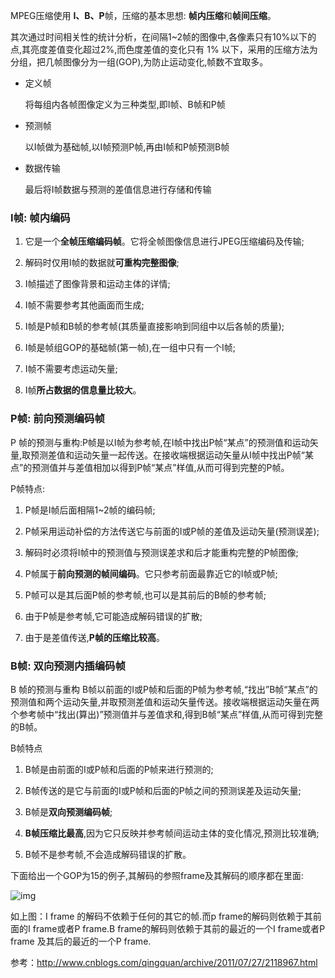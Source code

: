 MPEG压缩使用 **I、B、P**帧，压缩的基本思想: **帧内压缩**和**帧间压缩**。



其次通过时间相关性的统计分析，在间隔1~2帧的图像中,各像素只有10%以下的点,其亮度差值变化超过2%,而色度差值的变化只有 1% 以下，采用的压缩方法为分组，把几帧图像分为一组(GOP),为防止运动变化,帧数不宜取多。

- 定义帧

  将每组内各帧图像定义为三种类型,即I帧、B帧和P帧 

- 预测帧

  以I帧做为基础帧,以I帧预测P帧,再由I帧和P帧预测B帧

- 数据传输

  最后将I帧数据与预测的差值信息进行存储和传输



###  **I帧: 帧内编码**

1. 它是一个**全帧压缩编码帧**。它将全帧图像信息进行JPEG压缩编码及传输; 

2. 解码时仅用I帧的数据就**可重构完整图像**; 

3. I帧描述了图像背景和运动主体的详情; 

4. I帧不需要参考其他画面而生成; 

5. I帧是P帧和B帧的参考帧(其质量直接影响到同组中以后各帧的质量); 

6. I帧是帧组GOP的基础帧(第一帧),在一组中只有一个I帧; 

7. I帧不需要考虑运动矢量; 

8. I帧**所占数据的信息量比较大**。 



###  **P帧: 前向预测编码帧** 

   P 帧的预测与重构:P帧是以I帧为参考帧,在I帧中找出P帧“某点”的预测值和运动矢量,取预测差值和运动矢量一起传送。在接收端根据运动矢量从I帧中找出P帧“某点”的预测值并与差值相加以得到P帧“某点”样值,从而可得到完整的P帧。


 P帧特点:

1. P帧是I帧后面相隔1~2帧的编码帧; 

2. P帧采用运动补偿的方法传送它与前面的I或P帧的差值及运动矢量(预测误差); 

3. 解码时必须将I帧中的预测值与预测误差求和后才能重构完整的P帧图像; 

4. P帧属于**前向预测的帧间编码**。它只参考前面最靠近它的I帧或P帧; 

5. P帧可以是其后面P帧的参考帧,也可以是其前后的B帧的参考帧; 

6. 由于P帧是参考帧,它可能造成解码错误的扩散; 

7. 由于是差值传送,**P帧的压缩比较高**。 



###  **B帧: 双向预测内插编码帧** 

B 帧的预测与重构 B帧以前面的I或P帧和后面的P帧为参考帧,“找出”B帧“某点”的预测值和两个运动矢量,并取预测差值和运动矢量传送。接收端根据运动矢量在两个参考帧中“找出(算出)”预测值并与差值求和,得到B帧“某点”样值,从而可得到完整的B帧。 



B帧特点 

1. B帧是由前面的I或P帧和后面的P帧来进行预测的; 

2. B帧传送的是它与前面的I或P帧和后面的P帧之间的预测误差及运动矢量; 

3. B帧是**双向预测编码帧**; 

4. **B帧压缩比最高**,因为它只反映并参考帧间运动主体的变化情况,预测比较准确; 

5. B帧不是参考帧,不会造成解码错误的扩散。 



下面给出一个GOP为15的例子,其解码的参照frame及其解码的顺序都在里面:

![img](https://img-note.langyastudio.com/202111091457613.jpeg?x-oss-process=style/watermark)![点击并拖拽以移动](data:image/gif;base64,R0lGODlhAQABAPABAP///wAAACH5BAEKAAAALAAAAAABAAEAAAICRAEAOw==)


如上图：I frame 的解码不依赖于任何的其它的帧.而p frame的解码则依赖于其前面的I frame或者P frame.B frame的解码则依赖于其前的最近的一个I frame或者P frame 及其后的最近的一个P frame.



参考：http://www.cnblogs.com/qingquan/archive/2011/07/27/2118967.html